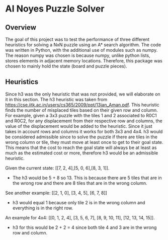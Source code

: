 # AI Noyes Puzzle Solver
## Overview
The goal of this project was to test the performance of three different heuristics for solving a
NxN puzzle using an A* search algorithm. The code was written in Python, with the additional
use of modules such as numpy. The reason numpy was chosen is because numpy, unlike python
lists, stores elements in adjacent memory locations. Therefore, this package was chosen to
mainly hold the state (board and puzzle pieces).
## Heuristics
Since h3 was the only heuristic that was not provided, we will elaborate on it in this section. The
h3 heuristic was taken from https://cse.iitk.ac.in/users/cs365/2009/ppt/13jan_Aman.pdf.
This heuristic finds the number of misplaced tiles based on their given row and column. For
example, given a 3x3 puzzle with the tiles 1 and 2 associated to R0C1 and R0C2, for any
displacement from their respective row and columns, the value of the displacement would be
added to the heuristic. Since it just takes in account rows and columns it works for both 3x3 and
4x4. h3 would be considered admissible since to solve the puzzle if there are tiles in the wrong
column or tile, they must move at least once to get to their goal state. This means that the cost to
reach the goal state will always be at least as much as the estimated cost or more, therefore h3
would be an admissible heuristic.

Given the current state: [[7, 2, 4],[5, 0, 6],[8, 3, 1]].
- The h3 would be 5 + 8 so 13. This is because there are 5 tiles that are in the wrong row
and there are 8 tiles that are in the wrong column.

See another example: [[2, 1, 0], [3, 4, 5], [6, 7, 8]]
- h3 would equal 1 because only tile 2 is in the wrong column and everything is in the
right row.

An example for 4x4: [[0, 1, 2, 4], [3, 5, 6, 7], [8, 9, 10, 11], [12, 13, 14, 15]].
- h3 for this would be 2 + 2 = 4 since both tile 4 and 3 are in the wrong row and column.
